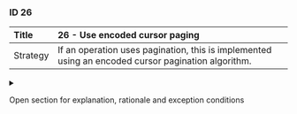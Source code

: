 ### ID 26

| Title    | __26 - Use encoded cursor paging__ |
| :----    | :---------- |
| Strategy | If an operation uses pagination, this is implemented using an encoded cursor pagination algorithm. |

<details><summary>

Open section for explanation, rationale and exception conditions 

</summary>

#### Explanation

Encoded cursor pagination works on the principle that an opaque string (preferably Base64 encoded) is always returned (for the client), regardless of the pagination implementation on the server side. The client must provide this cursor with a subsequent request to obtain a subsequent set of data. This subsequent request must be submitted within a reasonable period of time (maximum 5 minutes). If the same cursor is (re)used after a longer period of time, it is possible that different results will be returned, e.g. as a result of adding or removing records.

The client sends the following query parameters:

|Query parameter|Meaning|
|---|---|
| *_cursor* | Optionally a cursor received from the server from a previous response. The first time this will of course be missing. The client must return a received cursor string without modifications and a cursor has a (very) limited validity (depending on the dynamics of the dataset used, but max. 5 minutes). |
| *_limit* | Optionally the number of records per page. In principle this is a constant value. If no limit is given, the server should use a realistic default of 100. A limit of 100 means that there are _at most_ 100 records in a page.|

The server will then return the following data in the body of the response:

|Property|Meaning|
|---|---|
|nextCursor|Cursor of the next page, absent if there is no next page.|
|items|An array with records. The array will contain a maximum of 'limit' number of records. Instead of 'items' a more appealing name can also be chosen, depending on the type of records that are returned.|

#### Rationale

Development teams are free to choose the most efficient method of pagination for the implementation in question, without the client having to know about it. Encoded cursor pagination does not enforce the implementation of a certain style of pagination. This promotes consistency within APIs and also makes the implementation on the client side unambiguous.

A disadvantage of encoded cursor pagination is that it is no longer possible to navigate directly to a specific page. With offset pagination, it is possible to navigate directly to offset=100000&limit=100, for example. This is not possible with encoded cursor pagination. The same applies to backward navigation. However, the use cases for this do not seem to exist at the moment.

#### Exceptions

APIs that do not currently use encoded cursor pagination will remain permitted for the time being. New APIs to be delivered are expected to use encoded cursor pagination.

</details>

